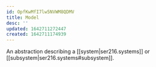 ```yaml
---
id: OpfKwMfI7lw5NVWM8QDMV
title: Model
desc: ''
updated: 1642711272447
created: 1642711174939
---
```


An abstraction describing a [[system|ser216.systems]] or [[subsystem|ser216.systems#subsystem]].
